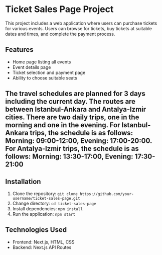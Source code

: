 # Ticket Sales Page Project

This project includes a web application where users can purchase tickets for various events. Users can browse for tickets, buy tickets at suitable dates and times, and complete the payment process.

## Features

- Home page listing all events
- Event details page
- Ticket selection and payment page
- Ability to choose  suitable seats

The travel schedules are planned for 3 days including the current day. The routes are between Istanbul-Ankara and Antalya-Izmir cities. There are two daily trips, one in the morning and one in the evening. For Istanbul-Ankara trips, the schedule is as follows: Morning: 09:00-12:00, Evening: 17:00-20:00. For Antalya-Izmir trips, the schedule is as follows: Morning: 13:30-17:00, Evening: 17:30-21:00
- 

## Installation

1. Clone the repository: `git clone https://github.com/your-username/ticket-sales-page.git`
2. Change directory: `cd ticket-sales-page`
3. Install dependencies: `npm install`
4. Run the application: `npm start`

## Technologies Used

- Frontend: Next.js, HTML, CSS
- Backend: Next.js API Routes

 
